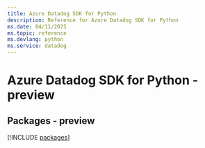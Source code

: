 ```yaml
---
title: Azure Datadog SDK for Python
description: Reference for Azure Datadog SDK for Python
ms.date: 04/11/2025
ms.topic: reference
ms.devlang: python
ms.service: datadog
---
```

# Azure Datadog SDK for Python - preview
## Packages - preview
[!INCLUDE [packages](datadog-index.md)]
